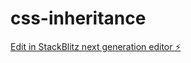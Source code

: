 # css-inheritance

[Edit in StackBlitz next generation editor ⚡️](https://stackblitz.com/~/github.com/raniyaptla/css-inheritance)